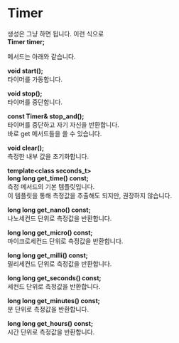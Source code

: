 # Timer
  
생성은 그냥 하면 됩니다. 이런 식으로  
**Timer timer;**  
  
  
  
메서드는 아래와 같습니다.
  
**void start();**  
타이머를 가동합니다.
  
**void stop();**  
타이머를 중단합니다.
  
**const Timer& stop_and();**  
타이머를 중단하고 자기 자신을 반환합니다.  
바로 get 메서드들을 쓸 수 있습니다.  
  
**void clear();**  
측정한 내부 값을 초기화합니다.  
  
**template\<class seconds_t\>  
long long get_time() const;**  
측정 메서드의 기본 템플릿입니다.  
이 템플릿을 통해 측정값을 추출해도 되지만, 권장하지 않습니다.  
  
**long long get_nano() const;**  
나노세컨드 단위로 측정값을 반환합니다.  
  
**long long get_micro() const;**  
마이크로세컨드 단위로 측정값을 반환합니다.  
  
**long long get_milli() const;**  
밀리세컨드 단위로 측정값을 반환합니다.  
  
**long long get_seconds() const;**  
세컨드 단위로 측정값을 반환합니다.  
  
**long long get_minutes() const;**  
분 단위로 측정값을 반환합니다.  
  
**long long get_hours() const;**  
시간 단위로 측정값을 반환합니다.  
  
